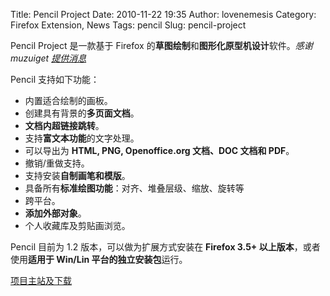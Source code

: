 Title: Pencil Project
Date: 2010-11-22 19:35
Author: lovenemesis
Category: Firefox Extension, News
Tags: pencil
Slug: pencil-project

Pencil Project 是一款基于 Firefox
的**草图绘制**和**图形化原型机设计**软件。*感谢 muzuiget
[提供消息](http://twitter.com/#!/muzuiget/status/6602986813915136)*

Pencil 支持如下功能：

-   内置适合绘制的画板。
-   创建具有背景的**多页面文档**。
-   **文档内超链接跳转**。
-   支持**富文本功能**的文字处理。
-   可以导出为 **HTML, PNG, Openoffice.org 文档、DOC 文档和 PDF**。
-   撤销/重做支持。
-   支持安装**自制画笔和模版**。
-   具备所有**标准绘图功能**：对齐、堆叠层级、缩放、旋转等
-   跨平台。
-   **添加外部对象**。
-   个人收藏库及剪贴画浏览。

Pencil 目前为 1.2 版本，可以做为扩展方式安装在 **Firefox 3.5+
以上版本**，或者使用**适用于 Win/Lin 平台的独立安装包**运行。

[项目主站及下载](http://pencil.evolus.vn/en-US/Home.aspx)
